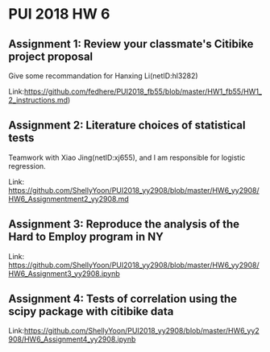 # PUI 2018 HW 6

## Assignment 1: Review your classmate's Citibike project proposal

Give some recommandation for Hanxing Li(netID:hl3282)

Link:https://github.com/fedhere/PUI2018_fb55/blob/master/HW1_fb55/HW1_2_instructions.md)


## Assignment 2: Literature choices of statistical tests

Teamwork with Xiao Jing(netID:xj655), and I am responsible for logistic regression.

Link: https://github.com/ShellyYoon/PUI2018_yy2908/blob/master/HW6_yy2908/HW6_Assignmentment2_yy2908.md


## Assignment 3: Reproduce the analysis of the Hard to Employ program in NY


Link: https://github.com/ShellyYoon/PUI2018_yy2908/blob/master/HW6_yy2908/HW6_Assignment3_yy2908.ipynb


## Assignment 4: Tests of correlation using the scipy package with citibike data

Link:https://github.com/ShellyYoon/PUI2018_yy2908/blob/master/HW6_yy2908/HW6_Assignment4_yy2908.ipynb
